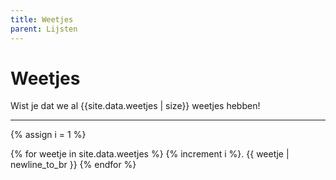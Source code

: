 ```yaml
---
title: Weetjes
parent: Lijsten
---
```


# Weetjes

Wist je dat we al {{site.data.weetjes | size}} weetjes hebben!

---

{% assign i = 1 %}

{% for weetje in site.data.weetjes %}
{% increment i %}. {{ weetje | newline_to_br  }}
{% endfor %}
